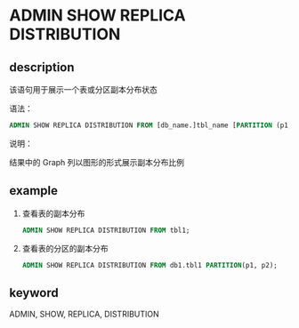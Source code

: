 # ADMIN SHOW REPLICA DISTRIBUTION

## description

该语句用于展示一个表或分区副本分布状态

语法：

```sql
ADMIN SHOW REPLICA DISTRIBUTION FROM [db_name.]tbl_name [PARTITION (p1, ...)];
```

说明：

结果中的 Graph 列以图形的形式展示副本分布比例

## example

1. 查看表的副本分布

    ```sql
    ADMIN SHOW REPLICA DISTRIBUTION FROM tbl1;
    ```

2. 查看表的分区的副本分布

    ```sql
    ADMIN SHOW REPLICA DISTRIBUTION FROM db1.tbl1 PARTITION(p1, p2);
    ```

## keyword

ADMIN, SHOW, REPLICA, DISTRIBUTION
